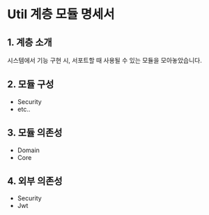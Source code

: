 # Util 계층 모듈 명세서
## 1. 계층 소개
시스템에서 기능 구현 시, 서포트할 때 사용될 수 있는 모듈을 모아놓았습니다. 

## 2. 모듈 구성
- Security
- etc..

## 3. 모듈 의존성
- Domain
- Core

## 4. 외부 의존성
- Security
- Jwt
